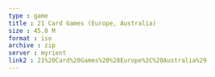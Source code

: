 ```yaml
---
type : game
title : 21 Card Games (Europe, Australia)
size : 45.0 M
format : iso
archive : zip
server : myrient
link2 : 21%20Card%20Games%20%28Europe%2C%20Australia%29
---
```

